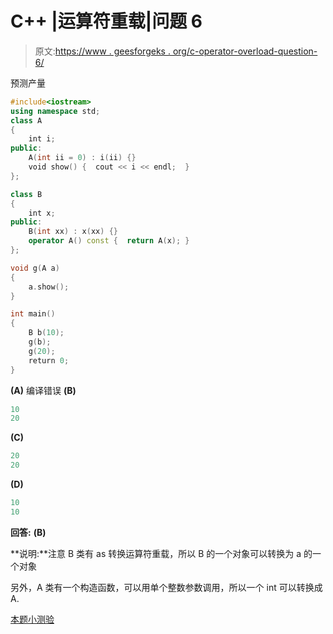# C++ |运算符重载|问题 6

> 原文:[https://www . geesforgeks . org/c-operator-overload-question-6/](https://www.geeksforgeeks.org/c-operator-overloading-question-6/)

预测产量

```cpp
#include<iostream>
using namespace std;
class A
{
    int i;
public:
    A(int ii = 0) : i(ii) {}
    void show() {  cout << i << endl;  }
};

class B
{
    int x;
public:
    B(int xx) : x(xx) {}
    operator A() const {  return A(x); }
};

void g(A a)
{
    a.show();
}

int main()
{
    B b(10);
    g(b);
    g(20);
    return 0;
}
```

**(A)** 编译错误
**(B)**

```cpp
10
20
```

**(C)**

```cpp
20
20
```

**(D)**

```cpp
10
10
```

**回答:** **(B)**

**说明:**注意 B 类有 as 转换运算符重载，所以 B 的一个对象可以转换为 a 的一个对象

另外，A 类有一个构造函数，可以用单个整数参数调用，所以一个 int 可以转换成 A.

[本题小测验](https://www.geeksforgeeks.org/quiz-corner-gq/)